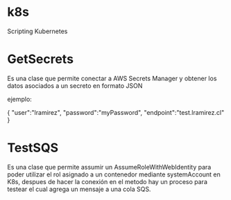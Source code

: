 # k8s
Scripting Kubernetes

# GetSecrets 

Es una clase que permite conectar a AWS Secrets Manager y obtener los datos asociados a un secreto en formato JSON

ejemplo:

{
   "user":"lramirez",
   "password":"myPassword",
   "endpoint":"test.lramirez.cl"
}

# TestSQS

Es una clase que permite assumir un AssumeRoleWithWebIdentity para poder utilizar el rol asignado a un contenedor mediante systemAccount en K8s, despues de hacer la conexión en el metodo hay un proceso para testear el cual agrega un mensaje a una cola SQS.
